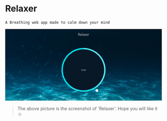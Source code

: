 # Relaxer
```
A Breathing web app made to calm down your mind
```
![Relaxer](Screenshot_relaxer.png)
>The above picture is the screenshot of 'Relaxer'. Hope you will like it ☺
